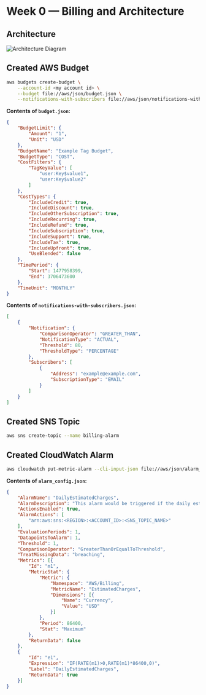# Week 0 — Billing and Architecture

## Architecture
![Architecture Diagram]([https://lucid.app/lucidchart/b84c00f9-ac2b-4977-8a4a-3b986635f02b/edit?invitationId=inv_000645f4-8ee9-4f69-a47c-e23cef7a8867&page=0_0#](https://lucid.app/lucidchart/b84c00f9-ac2b-4977-8a4a-3b986635f02b/edit?viewport_loc=-374%2C-451%2C3333%2C1452%2C0_0&invitationId=inv_000645f4-8ee9-4f69-a47c-e23cef7a8867))

## Created AWS Budget
```bash
aws budgets create-budget \
    --account-id <my account id> \
    --budget file://aws/json/budget.json \
    --notifications-with-subscribers file://aws/json/notifications-with-subscribers.json
```

**Contents of `budget.json`:**
```json
{
    "BudgetLimit": {
        "Amount": "1",
        "Unit": "USD"
    },
    "BudgetName": "Example Tag Budget",
    "BudgetType": "COST",
    "CostFilters": {
        "TagKeyValue": [
            "user:Key$value1",
            "user:Key$value2"
        ]
    },
    "CostTypes": {
        "IncludeCredit": true,
        "IncludeDiscount": true,
        "IncludeOtherSubscription": true,
        "IncludeRecurring": true,
        "IncludeRefund": true,
        "IncludeSubscription": true,
        "IncludeSupport": true,
        "IncludeTax": true,
        "IncludeUpfront": true,
        "UseBlended": false
    },
    "TimePeriod": {
        "Start": 1477958399,
        "End": 3706473600
    },
    "TimeUnit": "MONTHLY"
}
```

**Contents of `notifications-with-subscribers.json`:**
```json
[
    {
        "Notification": {
            "ComparisonOperator": "GREATER_THAN",
            "NotificationType": "ACTUAL",
            "Threshold": 80,
            "ThresholdType": "PERCENTAGE"
        },
        "Subscribers": [
            {
                "Address": "example@example.com",
                "SubscriptionType": "EMAIL"
            }
        ]
    }
]
```

## Created SNS Topic
```bash
aws sns create-topic --name billing-alarm
```

## Created CloudWatch Alarm
```bash
aws cloudwatch put-metric-alarm --cli-input-json file://aws/json/alarm_config.json
```

**Contents of `alarm_config.json`:**
```json
{
    "AlarmName": "DailyEstimatedCharges",
    "AlarmDescription": "This alarm would be triggered if the daily estimated charges exceeds 1$",
    "ActionsEnabled": true,
    "AlarmActions": [
        "arn:aws:sns:<REGION>:<ACCOUNT_ID>:<SNS_TOPIC_NAME>"
    ],
    "EvaluationPeriods": 1,
    "DatapointsToAlarm": 1,
    "Threshold": 1,
    "ComparisonOperator": "GreaterThanOrEqualToThreshold",
    "TreatMissingData": "breaching",
    "Metrics": [{
        "Id": "m1",
        "MetricStat": {
            "Metric": {
                "Namespace": "AWS/Billing",
                "MetricName": "EstimatedCharges",
                "Dimensions": [{
                    "Name": "Currency",
                    "Value": "USD"
                }]
            },
            "Period": 86400,
            "Stat": "Maximum"
        },
        "ReturnData": false
    },
    {
        "Id": "e1",
        "Expression": "IF(RATE(m1)>0,RATE(m1)*86400,0)",
        "Label": "DailyEstimatedCharges",
        "ReturnData": true
    }]
}
